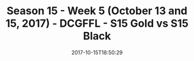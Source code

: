 ---
title: Season 15 - Week 5 (October 13 and 15, 2017) - DCGFFL - S15 Gold vs S15 Black
teams-score:
- team: _teams/s15-gold.md
  score: 12
- team: _teams/s15-black.md
  score: 26
mvp: John Boyd, Kyle Veldman
game-ball: 'Brendan McFarland, Lou Ferraria '
season: 15
week: 5
date: '2017-10-15T18:50:29'
pageid: season-15-week-5-october-13-15-2017-5683-vs-5681
---
